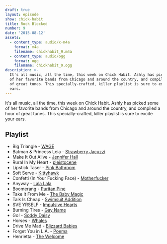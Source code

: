 ```yaml
---
draft: true
layout: episode
show: chick-habit
title: Rock Blocked
number: 9
date: '2015-08-12'
assets:
  - content_type: audio/x-m4a
    format: m4a
    filename: chickhabit_9.m4a
  - content_type: audio/ogg
    format: ogg
    filename: chickhabit_9.ogg
description: >-
  It's all music, all the time, this week on Chick Habit. Ashly has picked some
  of her favorite bands from Chicago and around the country, and compiled a hour
  of great tunes. This specially-crafted, killer playlist is sure to excite your
  ears.
---
```

It's all music, all the time, this week on Chick Habit. Ashly has picked some of her favorite bands from Chicago and around the country, and compiled a hour of great tunes. This specially-crafted, killer playlist is sure to excite your ears.

## Playlist

* Big Triangle - [WAGE](https://wage1.bandcamp.com/releases)
* Batman & Princess Leia - [Strawberry Jacuzzi](https://strawberryjacuzzi.bandcamp.com)
* Make It Out Alive - [Jennifer Hall](https://jenniferhall.bandcamp.com)
* Rural In My Heart - [pleistocene]( https://pleistoceneband.bandcamp.com) 
* Lipstick Taser - [Pink Bathroom](https://pinkbathroom.bandcamp.com/releases)
* Soft Serve - [Kittyhawk](https://kittyhawkisaband.bandcamp.com)
* Confetti (In Your Fucking Face) - [Motherfucker]( https://motherfuckermotherfucker.bandcamp.com) 
* Anyway - [Lala Lala](https://lalabandlala.bandcamp.com)
* Boomerang - [Puritan Pine](https://puritanpine.bandcamp.com)
* Take It From Me - [The Baby Magic](https://thebabymagicmusic.bandcamp.com)
* Talk Is Cheap - [Swimsuit Addition](https://swimsuitaddition.bandcamp.com)
* SVE YRSELF - [Impulsive Hearts](https://impulsivehearts.bandcamp.com)
* Burning Tires - [Gay Name](https://gayname.bandcamp.com)
* Go! - [Soddy Daisy](https://soddydaisy.bandcamp.com)
* Horses - [Whales](https://whalesmusic.bandcamp.com)
* Drive Me Mad - [Blizzard Babies](https://blizzardbabies.bandcamp.com)
* Forget You in L.A. - [Poema](http://www.poemamusic.com)
* Henrietta - [The Welcome](https://thewelcome.bandcamp.com)
